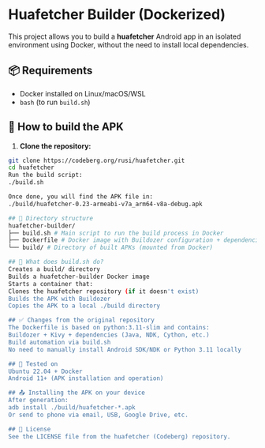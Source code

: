 # Huafetcher Builder (Dockerized)

This project allows you to build a **huafetcher** Android app in an isolated environment using Docker, without the need to install local dependencies.

## 📦 Requirements

- Docker installed on Linux/macOS/WSL
- `bash` (to run `build.sh`)

## 🚀 How to build the APK

1. **Clone the repository:**
```bash
git clone https://codeberg.org/rusi/huafetcher.git
cd huafetcher
Run the build script:
./build.sh

Once done, you will find the APK file in:
./build/huafetcher-0.23-armeabi-v7a_arm64-v8a-debug.apk

## 📁 Directory structure
huafetcher-builder/
├── build.sh # Main script to run the build process in Docker
├── Dockerfile # Docker image with Buildozer configuration + dependencies
└── build/ # Directory of built APKs (mounted from Docker)

## 🔧 What does build.sh do?
Creates a build/ directory
Builds a huafetcher-builder Docker image
Starts a container that:
Clones the huafetcher repository (if it doesn't exist)
Builds the APK with Buildozer
Copies the APK to a local ./build directory

## ✅ Changes from the original repository
The Dockerfile is based on python:3.11-slim and contains:
Buildozer + Kivy + dependencies (Java, NDK, Cython, etc.)
Build automation via build.sh
No need to manually install Android SDK/NDK or Python 3.11 locally

## 🧪 Tested on
Ubuntu 22.04 + Docker
Android 11+ (APK installation and operation)

## 📤 Installing the APK on your device
After generation:
adb install ./build/huafetcher-*.apk
Or send to phone via email, USB, Google Drive, etc.

## 📜 License
See the LICENSE file from the huafetcher (Codeberg) repository.
